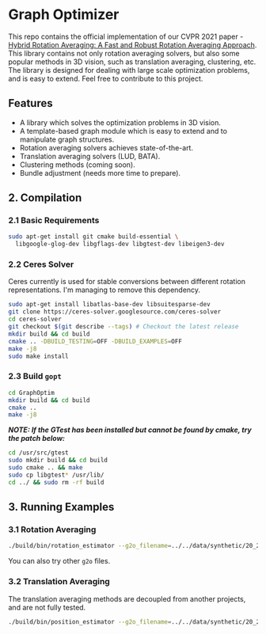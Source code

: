 # Graph Optimizer

This repo contains the official implementation of our CVPR 2021 paper - [Hybrid Rotation Averaging: A Fast and Robust Rotation Averaging Approach](https://arxiv.org/pdf/2101.09116.pdf). This library contains not only rotation averaging solvers, but also some popular methods in 3D vision, such as translation averaging, clustering, etc. The library is designed for dealing with large scale optimization problems, and is easy to extend. Feel free to contribute to this project.

## Features

* A library which solves the optimization problems in 3D vision.
* A template-based graph module which is easy to extend and to manipulate graph structures.
* Rotation averaging solvers achieves state-of-the-art.
* Translation averaging solvers (LUD, BATA).
* Clustering methods (coming soon).
* Bundle adjustment (needs more time to prepare).

## 2. Compilation

### 2.1 Basic Requirements

```sh
sudo apt-get install git cmake build-essential \
  libgoogle-glog-dev libgflags-dev libgtest-dev libeigen3-dev
```

### 2.2 Ceres Solver

Ceres currently is used for stable conversions between different rotation representations.
I'm managing to remove this dependency.

```sh
sudo apt-get install libatlas-base-dev libsuitesparse-dev
git clone https://ceres-solver.googlesource.com/ceres-solver
cd ceres-solver
git checkout $(git describe --tags) # Checkout the latest release
mkdir build && cd build
cmake .. -DBUILD_TESTING=OFF -DBUILD_EXAMPLES=OFF
make -j8
sudo make install
```

### 2.3 Build `gopt`

```sh
cd GraphOptim
mkdir build && cd build
cmake ..
make -j8
```

***NOTE: If the GTest has been installed but cannot be found by cmake, try the patch below:***
```sh
cd /usr/src/gtest
sudo mkdir build && cd build
sudo cmake .. && make
sudo cp libgtest* /usr/lib/
cd ../ && sudo rm -rf build
```

## 3. Running Examples

### 3.1 Rotation Averaging

```sh
./build/bin/rotation_estimator --g2o_filename=../../data/synthetic/20_2.g2o
```

You can also try other `g2o` files.

### 3.2 Translation Averaging

The translation averaging methods are decoupled from another projects, and are not fully tested.

```sh
./build/bin/position_estimator --g2o_filename=../../data/synthetic/20_2.g2o
```
